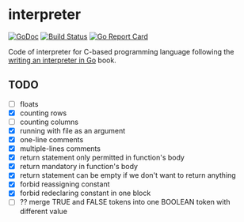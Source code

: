 # interpreter

[![GoDoc](https://godoc.org/github.com/radlinskii/interpreter?status.svg)](https://godoc.org/github.com/radlinskii/interpreter)
[![Build Status](https://travis-ci.com/radlinskii/interpreter.svg?branch=master)](https://travis-ci.com/radlinskii/interpreter)
[![Go Report Card](https://goreportcard.com/badge/github.com/radlinskii/interpreter)](https://goreportcard.com/report/github.com/radlinskii/interpreter)

Code of interpreter for C-based programming language following the [writing an interpreter in Go](https://interpreterbook.com/) book.

## TODO

- [ ] floats
- [x] counting rows
- [ ] counting columns
- [x] running with file as an argument
- [x] one-line comments
- [x] multiple-lines comments
- [x] return statement only permitted in function's body
- [x] return mandatory in function's body
- [x] return statement can be empty if we don't want to return anything
- [x] forbid reassigning constant
- [x] forbid redeclaring constant in one block
- [ ] ?? merge TRUE and FALSE tokens into one BOOLEAN token with different value
